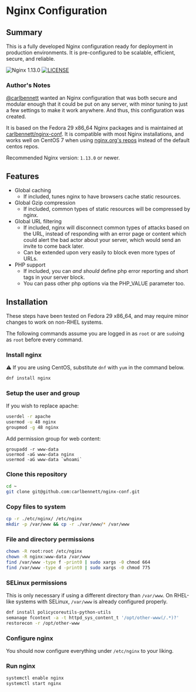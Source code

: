 # Nginx Configuration
## Summary
This is a fully developed Nginx configuration ready for deployment in
production environments. It is pre-configured to be scalable, efficient, secure,
and reliable.

![Nginx 1.13.0](https://img.shields.io/badge/nginx-1.13.0-green.svg)
[![LICENSE](https://img.shields.io/github/license/carlbennett/nginx-conf.svg)](./LICENSE.txt)

### Author's Notes
[@carlbennett](https://github.com/carlbennett) wanted an Nginx configuration
that was both secure and modular enough that it could be put on any server,
with minor tuning to just a few settings to make it work anywhere. And thus,
this configuration was created.

It is based on the Fedora 29 x86\_64 Nginx packages and is maintained at
[carlbennett/nginx-conf](https://github.com/carlbennett/nginx-conf). It
is compatible with most Nginx installations, and works well on CentOS 7 when
using [nginx.org's repos](http://nginx.org/en/linux_packages.html) instead of
the default centos repos.

Recommended Nginx version: `1.13.0` or newer.

## Features
- Global caching
  - If included, tunes nginx to have browsers cache static resources.
- Global Gzip compression
  - If included, common types of static resources will be compressed by nginx.
- Global URL filtering
  - If included, nginx will disconnect common types of attacks based on the
    URL, instead of responding with an error page or content which could alert
    the bad actor about your server, which would send an invite to come back
    later.
  - Can be extended upon very easily to block even more types of URLs.
- PHP support
  - If included, you can _and should_ define php error reporting and short tags
    in your server block.
  - You can pass other php options via the PHP\_VALUE parameter too.

## Installation
These steps have been tested on Fedora 29 x86\_64, and may require minor
changes to work on non-RHEL systems.

The following commands assume you are logged in as `root` or are `sudo`ing as
`root` before every command.

### Install nginx
:warning: If you are using CentOS, substitute `dnf` with `yum` in the command
below.

```sh
dnf install nginx
```

### Setup the user and group
If you wish to replace apache:
```sh
userdel -r apache
usermod -u 48 nginx
groupmod -g 48 nginx
```

Add permission group for web content:
```
groupadd -r www-data
usermod -aG www-data nginx
usermod -aG www-data `whoami`
```

### Clone this repository
```sh
cd ~
git clone git@github.com:carlbennett/nginx-conf.git
```

### Copy files to system
```sh
cp -r ./etc/nginx/ /etc/nginx
mkdir -p /var/www && cp -r ./var/www/* /var/www
```

### File and directory permissions
```sh
chown -R root:root /etc/nginx
chown -R nginx:www-data /var/www
find /var/www -type f -print0 | sudo xargs -0 chmod 664
find /var/www -type d -print0 | sudo xargs -0 chmod 775
```

### SELinux permissions
This is only necessary if using a different directory than `/var/www`. On
RHEL-like systems with SELinux, `/var/www` is already configured properly.

```sh
dnf install policycoreutils-python-utils
semanage fcontext -a -t httpd_sys_content_t '/opt/other-www(/.*)?'
restorecon -r /opt/other-www
```

### Configure nginx
You should now configure everything under `/etc/nginx` to your liking.

### Run nginx
```sh
systemctl enable nginx
systemctl start nginx
```
